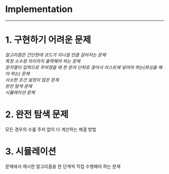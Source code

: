 # Implementation

---

# 1. 구현하기 어려운 문제
*알고리즘은 간단한데 코드가 지나칠 만큼 길어지는 문제*<br>
*특정 소수점 자리까지 출력해야 하는 문제*<br>
*문자열이 입력으로 주어졌을 때 한 문자 단위로 끊어서 리스트에 넣어야 하는(파싱을 해야 하는) 문제*<br>
*사소한 조건 설정이 많은 문제*<br>
*완전 탐색 문제*<br>
*시뮬레이션 문제*<br>

# 2. 완전 탐색 문제
모든 경우의 수를 주저 없이 다 계산하는 해결 방법

# 3. 시뮬레이션
문제에서 제시한 알고리즘을 한 단계씩 직접 수행해야 하는 문제